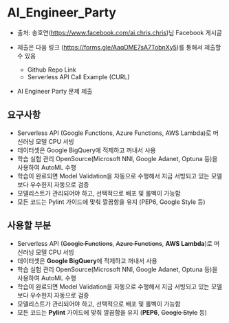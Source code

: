 # AI_Engineer_Party

- 출처: 송호연(https://www.facebook.com/ai.chris.chris)님 Facebook 게시글

- 제출은 다음 링크 (https://forms.gle/AaqDME7sA7TobnXy5)를 통해서 제출할 수 있음

    - Github Repo Link
    - Serverless API Call Example (CURL)

- AI Engineer Party 문제 제출

## 요구사항

* Serverless API (Google Functions, Azure Functions, AWS Lambda)로 머신러닝 모델 CPU 서빙
* 데이터셋은 Google BigQuery에 적제하고 꺼내서 사용
* 학습 실험 관리 OpenSource(Microsoft NNI, Google Adanet, Optuna 등)을 사용하여 AutoML 수행
* 학습이 완료되면 Model Validation을 자동으로 수행해서 지금 서빙되고 있는 모델보다 우수한지 자동으로 검증
* 모델리스트가 관리되어야 하고, 선택적으로 배포 및 롤벡이 가능함
* 모든 코드는 Pylint 가이드에 맞춰 깔끔함을 유지 (PEP6, Google Style 등)

## 사용할 부분

* Serverless API (~~Google Functions~~, ~~Azure Functions~~, **AWS Lambda**)로 머신러닝 모델 CPU 서빙
* 데이터셋은 **Google BigQuery**에 적제하고 꺼내서 사용
* 학습 실험 관리 OpenSource(Microsoft NNI, Google Adanet, Optuna 등)을 사용하여 AutoML 수행
* 학습이 완료되면 Model Validation을 자동으로 수행해서 지금 서빙되고 있는 모델보다 우수한지 자동으로 검증
* 모델리스트가 관리되어야 하고, 선택적으로 배포 및 롤벡이 가능함
* 모든 코드는 **Pylint** 가이드에 맞춰 깔끔함을 유지 (**PEP6**, ~~Google Style~~ 등)
